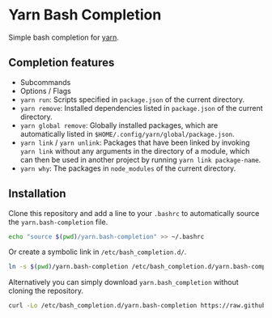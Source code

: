 # Yarn Bash Completion

Simple bash completion for [yarn][yarn].

## Completion features

- Subcommands
- Options / Flags
- `yarn run`: Scripts specified in `package.json` of the current directory.
- `yarn remove`: Installed dependencies listed in `package.json` of the current
  directory.
- `yarn global remove`: Globally installed packages, which are automatically
  listed in `$HOME/.config/yarn/global/package.json`.
- `yarn link` / `yarn unlink`: Packages that have been linked by invoking `yarn link` without
  any arguments in the directory of a module, which can then be used in another
  project by running `yarn link package-name`.
- `yarn why`: The packages in `node_modules` of the current directory.

## Installation

Clone this repository and add a line to your `.bashrc` to automatically source
the `yarn.bash-completion` file.

```sh
echo "source $(pwd)/yarn.bash-completion" >> ~/.bashrc
```

Or create a symbolic link in `/etc/bash_completion.d/`.

```sh
ln -s $(pwd)/yarn.bash-completion /etc/bash_completion.d/yarn.bash-completion
```

Alternatively you can simply download `yarn.bash_completion` without cloning the
repository.

```sh
curl -Lo /etc/bash_completion.d/yarn.bash-completion https://raw.githubusercontent.com/jungomi/yarn-bash-completion/master/yarn.bash-completion
```

[yarn]: https://github.com/yarnpkg/yarn
